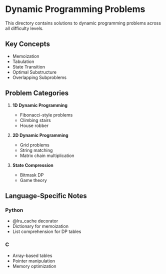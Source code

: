 # Dynamic Programming Problems

This directory contains solutions to dynamic programming problems across all difficulty levels.

## Key Concepts
- Memoization
- Tabulation
- State Transition
- Optimal Substructure
- Overlapping Subproblems

## Problem Categories
1. **1D Dynamic Programming**
   - Fibonacci-style problems
   - Climbing stairs
   - House robber

2. **2D Dynamic Programming**
   - Grid problems
   - String matching
   - Matrix chain multiplication

3. **State Compression**
   - Bitmask DP
   - Game theory

## Language-Specific Notes
### Python
- @lru_cache decorator
- Dictionary for memoization
- List comprehension for DP tables

### C
- Array-based tables
- Pointer manipulation
- Memory optimization